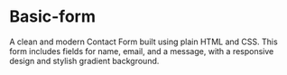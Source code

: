 # Basic-form
A clean and modern Contact Form built using plain HTML and CSS. This form includes fields for name, email, and a message, with a responsive design and stylish gradient background.

